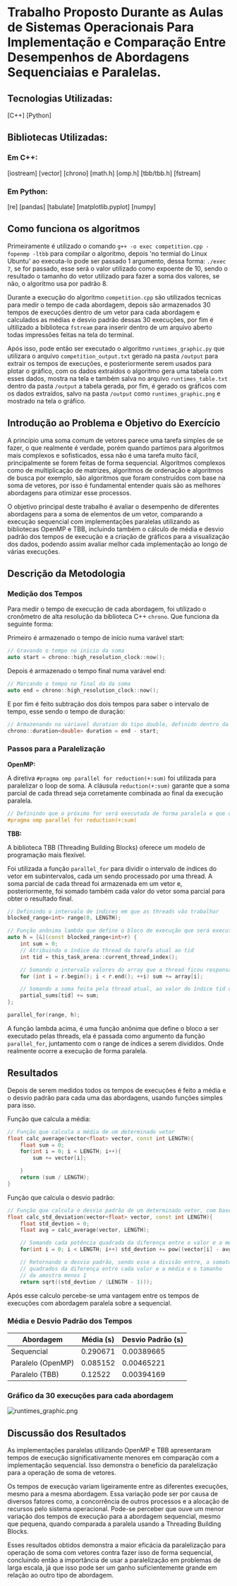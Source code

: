 # Trabalho Proposto Durante as Aulas de Sistemas Operacionais Para Implementação e Comparação Entre Desempenhos de Abordagens Sequenciaias e Paralelas. 

## Tecnologias Utilizadas:
[C++]
[Python]

## Bibliotecas Utilizadas:
### Em C++:
[iostream]
[vector]
[chrono]
[math.h]
[omp.h]
[tbb/tbb.h]
[fstream]

### Em Python:
[re]
[pandas]
[tabulate]
[matplotlib.pyplot]
[numpy]

## Como funciona os algoritmos
Primeiramente é utilizado o comando `g++ -o exec competition.cpp -fopenmp -ltbb` para compilar o algoritmo, depois 'no termial do Linux Ubuntu' ao executa-lo pode ser passado 1 argumento, dessa forma: `./exec 7`, se for passado, esse será o valor utilizado como expoente de 10, sendo o resultado o tamanho do vetor utilizado para fazer a soma dos valores, se não, o algoritmo usa por padrão 8.

Durante a execução do algoritmo `competition.cpp` são utilizados tecnicas para medir o tempo de cada abordagem, depois são armazenados 30 tempos de execuções dentro de um vetor para cada abordagem e calculados as médias e desvio padrão dessas 30 execuções, por fim é ultilizado a biblioteca `fstream` para inserir dentro de um arquivo aberto todas impressões feitas na tela do terminal.

Após isso, pode então ser executado o algoritmo `runtimes_graphic.py` que utilizara o arquivo `competition_output.txt` gerado na pasta `/output` para extrair os tempos de execuções, e posteriormente serem usados para plotar o gráfico, com os dados extraídos o algoritmo gera uma tabela com esses dados, mostra na tela e também salva no arquivo `runtimes_table.txt` dentro da pasta `/output` a tabela gerada, por fim, é gerado os gráficos com os dados extraídos, salvo na pasta `/output` como `runtimes_graphic.png` e mostrado na tela o gráfico.

## Introdução ao Problema e Objetivo do Exercício

A princípio uma soma comum de vetores parece uma tarefa simples de se fazer, o que realmente é verdade, porém quando partimos para algoritmos mais complexos e sofisticados, essa não é uma tarefa muito fácil, principalmente se forem feitas de forma sequencial. Algoritmos complexos como de multiplicação de matrizes, algoritmos de ordenação e algoritmos de busca por exemplo, são algoritmos que foram construídos com base na soma de vetores, por isso é fundamental entender quais são as melhores abordagens para otimizar esse processos.

O objetivo principal deste trabalho é avaliar o desempenho de diferentes abordagens para a soma de elementos de um vetor, comparando a execução sequencial com implementações paralelas utilizando as bibliotecas OpenMP e TBB, incluindo também o cálculo de média e desvio padrão dos tempos de execução e a criação de gráficos para a visualização dos dados, podendo assim avaliar melhor cada implementação ao longo de várias execuções.

## Descrição da Metodologia

### Medição dos Tempos

Para medir o tempo de execução de cada abordagem, foi utilizado o cronômetro de alta resolução da biblioteca C++ `chrono`. Que funciona da seguinte forma:

Primeiro é armazenado o tempo de início numa varável start:

```cpp
// Gravando o tempo no inicio da soma
auto start = chrono::high_resolution_clock::now();
```

Depois é armazenado o tempo final numa varável end:

```cpp
// Marcando o tempo no final da da soma
auto end = chrono::high_resolution_clock::now();
```

E por fim é feito subtração dos dois tempos para saber o intervalo de tempo, esse sendo o tempo de duração:

```cpp
// Armazenando na váriavel duration do tipo double, definido dentro da classe duration
chrono::duration<double> duration = end - start;
```

### Passos para a Paralelização

**OpenMP:**

A diretiva `#pragma omp parallel for reduction(+:sum)` foi utilizada para paralelizar o loop de soma. A cláusula `reduction(+:sum)` garante que a soma parcial de cada thread seja corretamente combinada ao final da execução paralela.

```cpp
// Definindo que o próximo for será executada de forma paralela e que o soma será compartilhada entre as threads e que as atualizações nessa váriavel será feita usando a operação soma.
#pragma omp parallel for reduction(+:sum)
```

**TBB:**

A biblioteca TBB (Threading Building Blocks) oferece um modelo de programação mais flexível.

Foi utilizada a função `parallel_for` para dividir o intervalo de índices do vetor em subintervalos, cada um sendo processado por uma thread. A soma parcial de cada thread foi armazenada em um vetor e, posteriormente, foi somado também cada valor do vetor soma parcial para obter o resultado final.

```cpp
// Definindo o intervalo de índices em que as threads vão trabalhar
blocked_range<int> range(0, LENGTH);

// Função anônima lambda que define o bloco de execução que será executada de forma paralela pelas threads posteriormente
auto h = [&](const blocked_range<int>r) {
    int sum = 0;
    // Atribuindo o índice da thread da tarefa atual ao tid
    int tid = this_task_arena::current_thread_index();

    // Somando o intervalo valores do array que a thread ficou responsável
    for (int i = r.begin(); i < r.end(); ++i) sum += array[i];

    // Somando a soma feita pela thread atual, ao valor do índice tid da variável soma parcial
    partial_sums[tid] += sum;
};

parallel_for(range, h);
```

A função lambda acima, é uma função anônima que define o bloco a ser executado pelas threads, ela é passada como argumento da função `parallel_for`, juntamento com o range de índices a serem divididos. Onde realmente ocorre a execução de forma paralela.

## Resultados

Depois de serem medidos todos os tempos de execuções é feito a média e o desvio padrão para cada uma das abordagens, usando funções simples para isso.

Função que calcula a média:

```cpp
// Função que calcula a média de um determinado vetor
float calc_average(vector<float> vector, const int LENGTH){
    float sum = 0;
    for(int i = 0; i < LENGTH; i++){
        sum += vector[i];

    }
    return (sum / LENGTH);
}

```

Função que calcula o desvio padrão:

```cpp
// Função que calcula o desvio padrão de um determinado vetor, com base na média
float calc_std_deviation(vector<float> vector, const int LENGTH){
    float std_devtion = 0;
    float avg = calc_average(vector, LENGTH);

    // Somando cada potência quadrada da diferença entre o valor e a média
    for(int i = 0; i < LENGTH; i++) std_devtion += pow((vector[i] - avg), 2);

    // Retornando o desvio padrão, sendo esse a divisão entre, a somatória dos
    // quadrados da diferença entre cada valor e a média e o tamanho
    // da amostra menos 1
    return sqrt((std_devtion / (LENGTH - 1)));

```

Após esse calculo percebe-se uma vantagem entre os tempos de execuções com abordagem paralela sobre a sequencial.

### Média e Desvio Padrão dos Tempos

| **Abordagem** | **Média (s)** | **Desvio Padrão (s)** |
| --- | --- | --- |
| Sequencial | 0.290671 | 0.00389665 |
| Paralelo (OpenMP) | 0.085152 | 0.00465221 |
| Paralelo (TBB) | 0.12522 | 0.00394169 |

### Gráfico da 30 execuções para cada abordagem

![runtimes_graphic.png](output/runtimes_graphic.png)

## Discussão dos Resultados

As implementações paralelas utilizando OpenMP e TBB apresentaram tempos de execução significativamente menores em comparação com a implementação sequencial. Isso demonstra o benefício da paralelização para a operação de soma de vetores.

Os tempos de execução variam ligeiramente entre as diferentes execuções, mesmo para a mesma abordagem. Essa variação pode ser por causa de diversos fatores como, a concorrência de outros processos e a alocação de recursos pelo sistema operacional. Pode-se perceber que ouve um menor variação dos tempos de execução para a abordagem sequencial, mesmo que pequena, quando comparada a paralela usando a Threading Building Blocks.

Esses resultados obtidos demonstra a maior eficácia da paralelização para operação de soma com vetores contra fazer isso de forma sequencial, concluindo então a importância de usar a paralelização em problemas de larga escala, já que isso pode ser um ganho suficientemente grande em relação ao outro tipo de abordagem.
